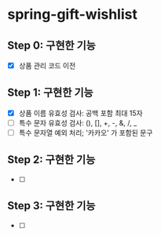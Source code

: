 # spring-gift-wishlist

## Step 0: 구현한 기능

* [X] 상품 관리 코드 이전

## Step 1: 구현한 기능

* [X] 상품 이름 유효성 검사: 공백 포함 최대 15자
* [ ] 특수 문자 유효성 검사: (), [], +, -, &, /, _
* [ ] 특수 문자열 예외 처리; '카카오' 가 포함된 문구

## Step 2: 구현한 기능

* [ ]

## Step 3: 구현한 기능

* [ ]
